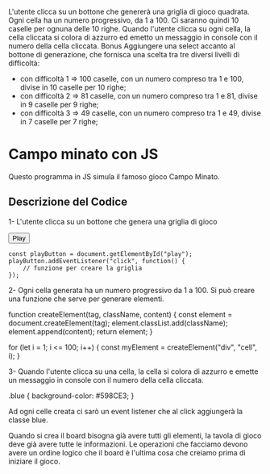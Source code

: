 L'utente clicca su un bottone che genererà una griglia di gioco quadrata.
Ogni cella ha un numero progressivo, da 1 a 100.
Ci saranno quindi 10 caselle per ognuna delle 10 righe.
Quando l'utente clicca su ogni cella, la cella cliccata si colora di azzurro ed emetto un messaggio in console con il numero della cella cliccata.
Bonus
Aggiungere una select accanto al bottone di generazione, che fornisca una scelta tra tre diversi livelli di difficoltà:
- con difficoltà 1 => 100 caselle, con un numero compreso tra 1 e 100, divise in 10 caselle per 10 righe;
- con difficoltà 2 => 81 caselle, con un numero compreso tra 1 e 81, divise in 9 caselle per 9 righe;
- con difficoltà 3 => 49 caselle, con un numero compreso tra 1 e 49, divise in 7 caselle per 7 righe;


# Campo minato con JS

Questo programma in JS simula il famoso gioco Campo Minato. 

## Descrizione del Codice

1- L'utente clicca su un bottone che genera una griglia di gioco

<button id="play">Play</button>


    const playButton = document.getElementById("play");
    playButton.addEventListener("click", function() {
        // funzione per creare la griglia
    });

2- Ogni cella generata ha un numero progressivo da 1 a 100. Si può creare una funzione che serve per generare elementi. 

function createElement(tag, className, content) {
    const element = document.createElement(tag);
    element.classList.add(className);
    element.append(content);
    return element;
}

for (let i = 1; i <= 100; i++) {
    const myElement = createElement("div", "cell", i);
}

3- Quando l'utente clicca su una cella, la cella si colora di azzurro e emette un messaggio in console con il numero della cella cliccata.

.blue {
    background-color: #598CE3;
}

Ad ogni celle creata ci sarò un event listener che al click aggiungerà la classe blue.


Quando si crea il board bisogna già avere tutti gli elementi, la tavola di gioco deve già avere tutte le informazioni. Le operazioni che facciamo devono avere un ordine logico che il board è l'ultima cosa che creiamo prima di iniziare il gioco.


